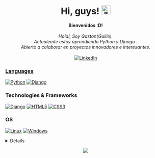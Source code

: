 <h1 align="center">Hi, guys! <img src="https://github.com/gaston010/gaston010/assets/24524555/766d336d-b87d-44ba-807c-c51de2bc6b4d" width="28px" alt="👋"></h1>

<p align="center">
    <b>Bienvenidos :D!</b><br><br>
    <i>
        Hola!, Soy Gaston(Guille).<br>
        Actualemte estoy aprendiendo Python y Django .<br>
        Abierto a colaborar en proyectos innovadores e interesantes.<br>
    </i><br>
    <a href="https://www.linkedin.com/in/gaston010gv">
        <img src="https://img.shields.io/badge/LinkedIn-blue?style=flat-square&logo=linkedin" alt="LinkedIn">
</p>

### Languages
[![Python](https://img.shields.io/badge/python-black?style=for-the-badge&logo=python)](https://github.com/gaston010)
[![Django](https://img.shields.io/badge/django-black?style=for-the-badge&logo=django)](https://github.com/gaston010)



### Technologies & Frameworks
[![Django](https://img.shields.io/badge/django-black?style=for-the-badge&logo=django)](https://github.com/gaston010)
[![HTML5](https://img.shields.io/badge/html5-black?style=for-the-badge&logo=html5)](https://hub.docker.com/u/gaston010)
[![CSS3](https://img.shields.io/badge/css3-black?style=for-the-badge&logo=css3)](https://hub.docker.com/u/gaston010)

### OS
[![Linux](https://img.shields.io/badge/linux-black?style=for-the-badge&logo=Linux)](https://github.com/gaston010)
[![Windows](https://img.shields.io/badge/Windows-black?style=for-the-badge&logo=Windows)](https://github.com/gaston010)

<details>
<p align="center">
  <a href="https://github.com/gaston010">
    <img src="http://github-profile-summary-cards.vercel.app/api/cards/profile-details?username=gaston010&theme=transparent" />
  </a>
  <a href="https://github.com/gaston010">
    <img src="https://github-readme-streak-stats.herokuapp.com/?user=gaston010&hide_border=true&card_width=338&theme=transparent" />
  </a>
  <a href="https://github.com/gaston010">
    <img src="http://github-profile-summary-cards.vercel.app/api/cards/stats?username=gaston010&theme=transparent" />
  </a>
  <a href="https://github.com/gaston010">
    <img src="https://github-readme-stats.vercel.app/api/top-langs/?username=gaston010&langs_count=10&exclude_repo=&hide=jupyter%20notebook,vim%20script,cmake,makefile,batchfile,emacs%20lisp,css,html&layout=default&card_width=699&hide_border=true&theme=transparent" />
  </a>
</p>
</details>

<p align="center">
  <a href="https://github.com/gaston010">
    <img src="https://komarev.com/ghpvc/?username=gaston010&color=blue&style=flat)" />
  </a>
</p>
<!--

- 🔭 I’m currently working on ...
- 🌱 I’m currently learning ...
- 👯 I’m looking to collaborate on ...
- 🤔 I’m looking for help with ...
- 💬 Ask me about ...
- 📫 How to reach me: ...
- 😄 Pronouns: ...
- ⚡ Fun fact: ...
-->
